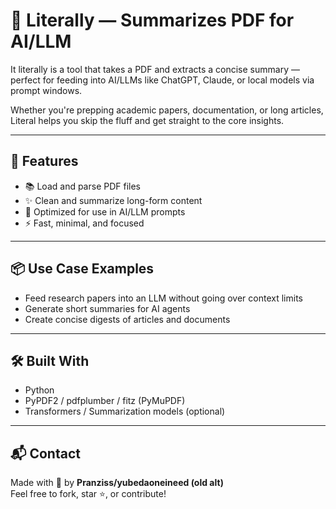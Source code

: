 # 📄 Literally — Summarizes PDF for AI/LLM

It literally is a tool that takes a PDF and extracts a concise summary — perfect for feeding into AI/LLMs like ChatGPT, Claude, or local models via prompt windows.

Whether you're prepping academic papers, documentation, or long articles, Literal helps you skip the fluff and get straight to the core insights.

---

## 🚀 Features

- 📚 Load and parse PDF files
- ✨ Clean and summarize long-form content
- 🤖 Optimized for use in AI/LLM prompts
- ⚡ Fast, minimal, and focused

---

## 📦 Use Case Examples

- Feed research papers into an LLM without going over context limits
- Generate short summaries for AI agents
- Create concise digests of articles and documents

---

## 🛠️ Built With

- Python
- PyPDF2 / pdfplumber / fitz (PyMuPDF)
- Transformers / Summarization models (optional)

---

## 📬 Contact

Made with 🧠 by **Pranziss/yubedaoneineed (old alt)**  
Feel free to fork, star ⭐, or contribute!

